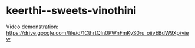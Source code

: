 # keerthi--sweets-vinothini

Video demonstration: https://drive.google.com/file/d/1CthrtQIn0PWnFmKyS0ru_oiivEBdW9Xp/view
